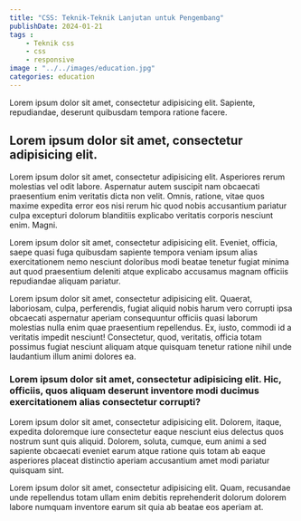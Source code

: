 ```yaml
---
title: "CSS: Teknik-Teknik Lanjutan untuk Pengembang"
publishDate: 2024-01-21
tags :
    - Teknik css
    - css
    - responsive
image : "../../images/education.jpg"
categories: education
---
```


Lorem ipsum dolor sit amet, consectetur adipisicing elit. Sapiente, repudiandae, deserunt quibusdam tempora ratione facere.

## Lorem ipsum dolor sit amet, consectetur adipisicing elit.

Lorem ipsum dolor sit amet, consectetur adipisicing elit. Asperiores rerum molestias vel odit labore. Aspernatur autem suscipit nam obcaecati praesentium enim veritatis dicta non velit. Omnis, ratione, vitae quos maxime expedita error eos nisi rerum hic quod nobis accusantium pariatur culpa excepturi dolorum blanditiis explicabo veritatis corporis nesciunt enim. Magni.

Lorem ipsum dolor sit amet, consectetur adipisicing elit. Eveniet, officia, saepe quasi fuga quibusdam sapiente tempora veniam ipsum alias exercitationem nemo nesciunt doloribus modi beatae tenetur fugiat minima aut quod praesentium deleniti atque explicabo accusamus magnam officiis repudiandae aliquam pariatur.

Lorem ipsum dolor sit amet, consectetur adipisicing elit. Quaerat, laboriosam, culpa, perferendis, fugiat aliquid nobis harum vero corrupti ipsa obcaecati aspernatur aperiam consequuntur officiis quasi laborum molestias nulla enim quae praesentium repellendus. Ex, iusto, commodi id a veritatis impedit nesciunt! Consectetur, quod, veritatis, officia totam possimus fugiat nesciunt aliquam atque quisquam tenetur ratione nihil unde laudantium illum animi dolores ea.

### Lorem ipsum dolor sit amet, consectetur adipisicing elit. Hic, officiis, quos aliquam deserunt inventore modi ducimus exercitationem alias consectetur corrupti?

Lorem ipsum dolor sit amet, consectetur adipisicing elit. Dolorem, itaque, expedita doloremque iure consectetur eaque nesciunt eius delectus quos nostrum sunt quis aliquid. Dolorem, soluta, cumque, eum animi a sed sapiente obcaecati eveniet earum atque ratione quis totam ab eaque asperiores placeat distinctio aperiam accusantium amet modi pariatur quisquam sint.

Lorem ipsum dolor sit amet, consectetur adipisicing elit. Quam, recusandae unde repellendus totam ullam enim debitis reprehenderit dolorum dolorem labore numquam inventore earum sit quia ab beatae eos aperiam at.

